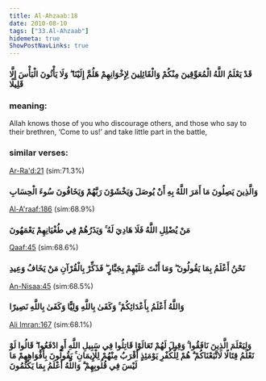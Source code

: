```yaml
---
title: Al-Ahzaab:18
date: 2010-08-10
tags: ["33.Al-Ahzaab"]
hidemeta: true 
ShowPostNavLinks: true 
---
```

### قَدْ يَعْلَمُ اللَّهُ الْمُعَوِّقِينَ مِنْكُمْ وَالْقَائِلِينَ لِإِخْوَانِهِمْ هَلُمَّ إِلَيْنَا ۖ وَلَا يَأْتُونَ الْبَأْسَ إِلَّا قَلِيلًا
### meaning: 
Allah knows those of you who discourage others, and those who say to their brethren, ‘Come to us!’ and take little part in the battle,
### similar verses: 

[Ar-Ra'd:21](/13/21) (sim:71.3%)

### وَالَّذِينَ يَصِلُونَ مَا أَمَرَ اللَّهُ بِهِ أَنْ يُوصَلَ وَيَخْشَوْنَ رَبَّهُمْ وَيَخَافُونَ سُوءَ الْحِسَابِ

[Al-A'raaf:186](/7/186) (sim:68.9%)

### مَنْ يُضْلِلِ اللَّهُ فَلَا هَادِيَ لَهُ ۚ وَيَذَرُهُمْ فِي طُغْيَانِهِمْ يَعْمَهُونَ

[Qaaf:45](/50/45) (sim:68.6%)

### نَحْنُ أَعْلَمُ بِمَا يَقُولُونَ ۖ وَمَا أَنْتَ عَلَيْهِمْ بِجَبَّارٍ ۖ فَذَكِّرْ بِالْقُرْآنِ مَنْ يَخَافُ وَعِيدِ

[An-Nisaa:45](/4/45) (sim:68.5%)

### وَاللَّهُ أَعْلَمُ بِأَعْدَائِكُمْ ۚ وَكَفَىٰ بِاللَّهِ وَلِيًّا وَكَفَىٰ بِاللَّهِ نَصِيرًا

[Ali Imran:167](/3/167) (sim:68.1%)

### وَلِيَعْلَمَ الَّذِينَ نَافَقُوا ۚ وَقِيلَ لَهُمْ تَعَالَوْا قَاتِلُوا فِي سَبِيلِ اللَّهِ أَوِ ادْفَعُوا ۖ قَالُوا لَوْ نَعْلَمُ قِتَالًا لَاتَّبَعْنَاكُمْ ۗ هُمْ لِلْكُفْرِ يَوْمَئِذٍ أَقْرَبُ مِنْهُمْ لِلْإِيمَانِ ۚ يَقُولُونَ بِأَفْوَاهِهِمْ مَا لَيْسَ فِي قُلُوبِهِمْ ۗ وَاللَّهُ أَعْلَمُ بِمَا يَكْتُمُونَ
